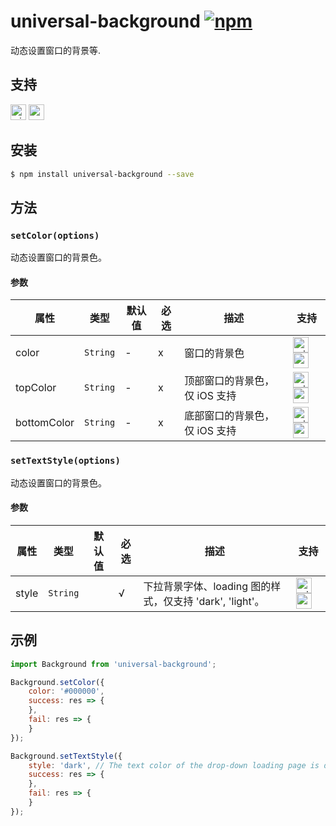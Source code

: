 # universal-background [![npm](https://img.shields.io/npm/v/universal-background.svg)](https://www.npmjs.com/package/universal-background)

动态设置窗口的背景等.

## 支持
<img alt="miniApp" src="https://gw.alicdn.com/tfs/TB1bBpmbRCw3KVjSZFuXXcAOpXa-200-200.svg" width="25px" height="25px" /> <img alt="wechatMiniprogram" src="https://img.alicdn.com/tfs/TB1slcYdxv1gK0jSZFFXXb0sXXa-200-200.svg" width="25px" height="25px">

## 安装

```bash
$ npm install universal-background --save
```

## 方法

### `setColor(options)`

动态设置窗口的背景色。

#### 参数
| 属性        | 类型     | 默认值 | 必选 | 描述                          | 支持                                    |
| ----------- | -------- | ------ | ---- | ----------------------------- | --------------------------------------- |
| color       | `String` |    -    | x    | 窗口的背景色                  | <img alt="miniApp" src="https://gw.alicdn.com/tfs/TB1bBpmbRCw3KVjSZFuXXcAOpXa-200-200.svg" width="25px" height="25px" /> <img alt="wechatMiniprogram" src="https://img.alicdn.com/tfs/TB1slcYdxv1gK0jSZFFXXb0sXXa-200-200.svg" width="25px" height="25px"> |
| topColor    | `String` |    -    | x    | 顶部窗口的背景色，仅 iOS 支持 | <img alt="miniApp" src="https://gw.alicdn.com/tfs/TB1bBpmbRCw3KVjSZFuXXcAOpXa-200-200.svg" width="25px" height="25px" /> <img alt="wechatMiniprogram" src="https://img.alicdn.com/tfs/TB1slcYdxv1gK0jSZFFXXb0sXXa-200-200.svg" width="25px" height="25px"> |
| bottomColor | `String` |    -    | x    | 底部窗口的背景色，仅 iOS 支持 | <img alt="miniApp" src="https://gw.alicdn.com/tfs/TB1bBpmbRCw3KVjSZFuXXcAOpXa-200-200.svg" width="25px" height="25px" /> <img alt="wechatMiniprogram" src="https://img.alicdn.com/tfs/TB1slcYdxv1gK0jSZFFXXb0sXXa-200-200.svg" width="25px" height="25px"> |

### `setTextStyle(options)`

动态设置窗口的背景色。

#### 参数
| 属性  | 类型     | 默认值 | 必选 | 描述                                                     | 支持                                    |
| ----- | -------- | ------ | ---- | -------------------------------------------------------- | --------------------------------------- |
| style | `String` |        | √    | 下拉背景字体、loading 图的样式，仅支持 'dark', 'light'。 | <img alt="miniApp" src="https://gw.alicdn.com/tfs/TB1bBpmbRCw3KVjSZFuXXcAOpXa-200-200.svg" width="25px" height="25px" /> <img alt="wechatMiniprogram" src="https://img.alicdn.com/tfs/TB1slcYdxv1gK0jSZFFXXb0sXXa-200-200.svg" width="25px" height="25px"> |


## 示例

```js
import Background from 'universal-background';

Background.setColor({
    color: '#000000',
    success: res => {
    },
    fail: res => {
    }
});

Background.setTextStyle({
    style: 'dark', // The text color of the drop-down loading page is dark
    success: res => {
    },
    fail: res => {
    }
});

```
